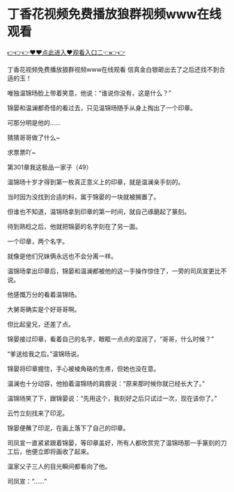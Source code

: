# 丁香花视频免费播放狼群视频www在线观看

 <a href="http://www.baidu.com/link?url=XaDzi4lrlBsIf7hc43pQAeEvE68KnODCy8r9yapmf0G&wd=&eqid=c54cd89e006c3be70000000466c61f85">👉👉👉♥♥点此进入♥观看入口二👈👉👉</a>

丁香花视频免费播放狼群视频www在线观看
信真金白银砸出去了之后还找不到合适的玉！

唯独温锦旸脸上带着笑意，他说：“谁说你没有，这是什么？”

锦晏和温澜都奇怪的看过去，只见温锦旸随手从身上掏出了一个印章。

可那分明是他的……

猜猜哥哥做了什么~

求票票吖~

第301章我这极品一家子（49）

温锦旸十岁才得到第一枚真正意义上的印章，就是温澜亲手刻的。

当时因为没找到合适的料，属于锦晏的一块就被搁置了。

但谁也不知道，温锦旸拿到印章的第一时间，就自己琢磨起了篆刻。

待到熟稔之后，他就把锦晏的名字刻在了另一面。

一个印章，两个名字。

就像是他们兄妹俩永远也不会分离一样。

温锦旸拿出印章后，锦晏和温澜都被他的这一手操作惊住了，一旁的司凤宣更比不说。

他感慨万分的看着温锦旸。

大舅哥确实是个好哥哥啊。

但比起皇兄，还差了点。

锦晏接过印章，看着自己的名字，眼眶一点点的湿润了，“哥哥，什么时候？”

“爹送给我之后。”温锦旸说。

锦晏将印章握住，手心被棱角硌的生疼，但她也没在意。

温澜也十分动容，他拍着温锦旸的肩膀说：“原来那时候你就已经长大了。”

温锦旸笑了下，跟锦晏说：“先用这个，我刻好之后只试过一次，现在该你了。”

云竹立刻找来了印泥。

锦晏便蘸了印泥，在画上落下了自己的印章。

司凤宣一直紧紧跟着锦晏，等印章盖好，所有人都欣赏完了温锦旸那一手篆刻的刀工后，他便立即将画收了起来。

温家父子三人的目光瞬间都看向了他。

司凤宣：“……”
